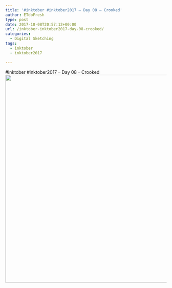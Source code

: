 ```yaml
---
title: '#inktober #inktober2017 – Day 08 – Crooked'
author: ETdoFresh
type: post
date: 2017-10-08T20:57:12+00:00
url: /inktober-inktober2017-day-08-crooked/
categories:
  - Digital Sketching
tags:
  - inktober
  - inktober2017

---
```

#inktober #inktober2017 – Day 08 – Crooked[<img class="aligncenter size-large wp-image-962" src="https://www.etdofresh.com/wp-content/uploads/2017/10/Inktober08-1024x791.png" alt="" width="840" height="649" srcset="http://localhost/wp-content/uploads/2017/10/Inktober08-1024x791.png 1024w, http://localhost/wp-content/uploads/2017/10/Inktober08-300x232.png 300w, http://localhost/wp-content/uploads/2017/10/Inktober08-768x593.png 768w, http://localhost/wp-content/uploads/2017/10/Inktober08-1200x927.png 1200w" sizes="(max-width: 840px) 100vw, 840px" />][1]

 [1]: https://www.etdofresh.com/wp-content/uploads/2017/10/Inktober08.png
